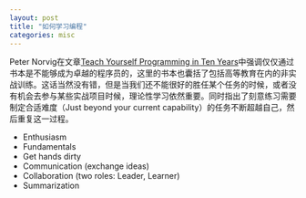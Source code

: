 ```yaml
---
layout: post
title: "如何学习编程"
categories: misc
---
```


Peter Norvig在文章[Teach Yourself Programming in Ten Years](https://norvig.com/21-days.html)中强调仅仅通过书本是不能够成为卓越的程序员的，这里的书本也囊括了包括高等教育在内的非实战训练。这话当然没有错，但是当我们还不能很好的胜任某个任务的时候，或者没有机会去参与某些实战项目时候，理论性学习依然重要。同时指出了刻意练习需要制定合适难度（Just beyond your current capability）的任务不断超越自己，然后重复这一过程。

* Enthusiasm
* Fundamentals
* Get hands dirty
* Communication (exchange ideas)
* Collaboration (two roles: Leader, Learner)
* Summarization
